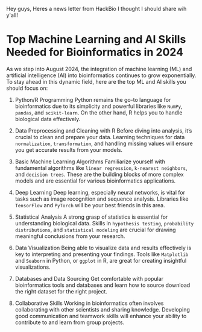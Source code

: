 Hey guys, Heres a news letter from HackBio I thought I should share wih y'all!


# Top Machine Learning and AI Skills Needed for Bioinformatics in 2024

As we step into August 2024, the integration of machine learning (ML) and artificial intelligence (AI) into bioinformatics continues to grow exponentially. To stay ahead in this dynamic field, here are the top ML and AI skills you should focus on:

1. Python/R Programming Python remains the go-to language for bioinformatics due to its simplicity and powerful libraries like `NumPy`, `pandas`, and `scikit-learn`. On the other hand, R helps you to handle biological data effectively.

2. Data Preprocessing and Cleaning with R Before diving into analysis, it’s crucial to clean and prepare your data. Learning techniques for data `normalization`, `transformation`, and handling missing values will ensure you get accurate results from your models.

3. Basic Machine Learning Algorithms Familiarize yourself with fundamental algorithms like `linear regression`, `k-nearest neighbors`, and `decision trees`. These are the building blocks of more complex models and are essential for various bioinformatics applications.

4. Deep Learning Deep learning, especially neural networks, is vital for tasks such as image recognition and sequence analysis. Libraries like `TensorFlow` and `PyTorch` will be your best friends in this area.

5. Statistical Analysis A strong grasp of statistics is essential for understanding biological data. Skills in `hypothesis testing`, `probability distributions`, and `statistical modeling` are crucial for drawing meaningful conclusions from your research.

6. Data Visualization Being able to visualize data and results effectively is key to interpreting and presenting your findings. Tools like `Matplotlib` and `Seaborn` in Python, or `ggplot` in R, are great for creating insightful visualizations.

7. Databases and Data Sourcing Get comfortable with popular bioinformatics tools and databases and learn how to source download the right dataset for the right project.

8. Collaborative Skills Working in bioinformatics often involves collaborating with other scientists and sharing knowledge. Developing good communication and teamwork skills will enhance your ability to contribute to and learn from group projects.

